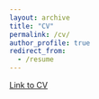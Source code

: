 ```yaml
---
layout: archive
title: "CV"
permalink: /cv/
author_profile: true
redirect_from:
  - /resume
---
```


<a href = "https://kritikhanna.github.io/KritiKhanna_CV.pdf" >Link to CV</a>


